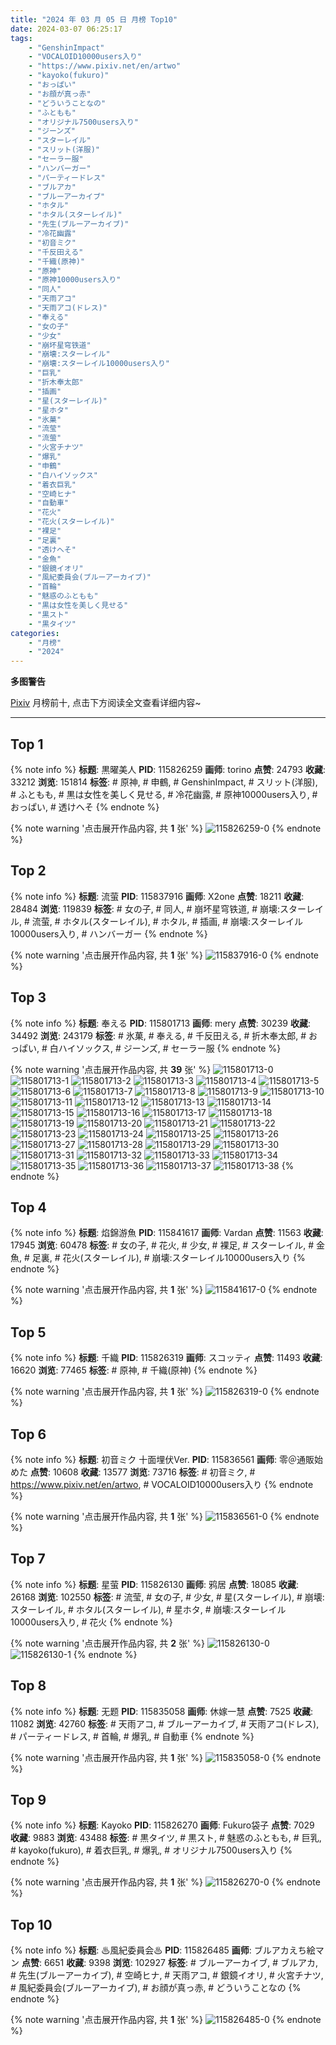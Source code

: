 ```yaml
---
title: "2024 年 03 月 05 日 月榜 Top10"
date: 2024-03-07 06:25:17
tags:
    - "GenshinImpact"
    - "VOCALOID10000users入り"
    - "https://www.pixiv.net/en/artwo"
    - "kayoko(fukuro)"
    - "おっぱい"
    - "お顔が真っ赤"
    - "どういうことなの"
    - "ふともも"
    - "オリジナル7500users入り"
    - "ジーンズ"
    - "スターレイル"
    - "スリット(洋服)"
    - "セーラー服"
    - "ハンバーガー"
    - "パーティードレス"
    - "ブルアカ"
    - "ブルーアーカイブ"
    - "ホタル"
    - "ホタル(スターレイル)"
    - "先生(ブルーアーカイブ)"
    - "冷花幽露"
    - "初音ミク"
    - "千反田える"
    - "千織(原神)"
    - "原神"
    - "原神10000users入り"
    - "同人"
    - "天雨アコ"
    - "天雨アコ(ドレス)"
    - "奉える"
    - "女の子"
    - "少女"
    - "崩坏星穹铁道"
    - "崩壊:スターレイル"
    - "崩壊:スターレイル10000users入り"
    - "巨乳"
    - "折木奉太郎"
    - "插画"
    - "星(スターレイル)"
    - "星ホタ"
    - "氷菓"
    - "流莹"
    - "流萤"
    - "火宮チナツ"
    - "爆乳"
    - "申鶴"
    - "白ハイソックス"
    - "着衣巨乳"
    - "空崎ヒナ"
    - "自動車"
    - "花火"
    - "花火(スターレイル)"
    - "裸足"
    - "足裏"
    - "透けへそ"
    - "金魚"
    - "銀鏡イオリ"
    - "風紀委員会(ブルーアーカイブ)"
    - "首輪"
    - "魅惑のふともも"
    - "黒は女性を美しく見せる"
    - "黒スト"
    - "黒タイツ"
categories:
    - "月榜"
    - "2024"
---
```


<i class="fa fa-triangle-exclamation"></i>**多图警告**<i class="fa fa-triangle-exclamation"></i>

[Pixiv](https://www.pixiv.net/) 月榜前十, 点击下方阅读全文查看详细内容~

<!-- more -->

---

## Top 1

{% note info %}
**标题**: 黒曜美人
**PID**: 115826259 **画师**: torino
**点赞**: 24793 **收藏**: 33212 **浏览**: 151814
**标签**: # 原神, # 申鶴, # GenshinImpact, # スリット(洋服), # ふともも, # 黒は女性を美しく見せる, # 冷花幽露, # 原神10000users入り, # おっぱい, # 透けへそ
{% endnote %}

{% note warning '点击展开作品内容, 共 **1** 张' %}
![115826259-0](https://i.pixiv.re/img-original/img/2024/02/07/01/14/46/115826259_p0.jpg)
{% endnote %}

## Top 2

{% note info %}
**标题**: 流萤
**PID**: 115837916 **画师**: X2one
**点赞**: 18211 **收藏**: 28484 **浏览**: 119839
**标签**: # 女の子, # 同人, # 崩坏星穹铁道, # 崩壊:スターレイル, # 流萤, # ホタル(スターレイル), # ホタル, # 插画, # 崩壊:スターレイル10000users入り, # ハンバーガー
{% endnote %}

{% note warning '点击展开作品内容, 共 **1** 张' %}
![115837916-0](https://i.pixiv.re/img-original/img/2024/02/07/13/39/01/115837916_p0.jpg)
{% endnote %}

## Top 3

{% note info %}
**标题**: 奉える
**PID**: 115801713 **画师**: mery
**点赞**: 30239 **收藏**: 34492 **浏览**: 243179
**标签**: # 氷菓, # 奉える, # 千反田える, # 折木奉太郎, # おっぱい, # 白ハイソックス, # ジーンズ, # セーラー服
{% endnote %}

{% note warning '点击展开作品内容, 共 **39** 张' %}
![115801713-0](https://i.pixiv.re/img-original/img/2024/02/06/01/00/10/115801713_p0.png)
![115801713-1](https://i.pixiv.re/img-original/img/2024/02/06/01/00/10/115801713_p1.png)
![115801713-2](https://i.pixiv.re/img-original/img/2024/02/06/01/00/10/115801713_p2.png)
![115801713-3](https://i.pixiv.re/img-original/img/2024/02/06/01/00/10/115801713_p3.png)
![115801713-4](https://i.pixiv.re/img-original/img/2024/02/06/01/00/10/115801713_p4.png)
![115801713-5](https://i.pixiv.re/img-original/img/2024/02/06/01/00/10/115801713_p5.png)
![115801713-6](https://i.pixiv.re/img-original/img/2024/02/06/01/00/10/115801713_p6.png)
![115801713-7](https://i.pixiv.re/img-original/img/2024/02/06/01/00/10/115801713_p7.png)
![115801713-8](https://i.pixiv.re/img-original/img/2024/02/06/01/00/10/115801713_p8.png)
![115801713-9](https://i.pixiv.re/img-original/img/2024/02/06/01/00/10/115801713_p9.png)
![115801713-10](https://i.pixiv.re/img-original/img/2024/02/06/01/00/10/115801713_p10.png)
![115801713-11](https://i.pixiv.re/img-original/img/2024/02/06/01/00/10/115801713_p11.png)
![115801713-12](https://i.pixiv.re/img-original/img/2024/02/06/01/00/10/115801713_p12.png)
![115801713-13](https://i.pixiv.re/img-original/img/2024/02/06/01/00/10/115801713_p13.png)
![115801713-14](https://i.pixiv.re/img-original/img/2024/02/06/01/00/10/115801713_p14.png)
![115801713-15](https://i.pixiv.re/img-original/img/2024/02/06/01/00/10/115801713_p15.png)
![115801713-16](https://i.pixiv.re/img-original/img/2024/02/06/01/00/10/115801713_p16.png)
![115801713-17](https://i.pixiv.re/img-original/img/2024/02/06/01/00/10/115801713_p17.png)
![115801713-18](https://i.pixiv.re/img-original/img/2024/02/06/01/00/10/115801713_p18.png)
![115801713-19](https://i.pixiv.re/img-original/img/2024/02/06/01/00/10/115801713_p19.png)
![115801713-20](https://i.pixiv.re/img-original/img/2024/02/06/01/00/10/115801713_p20.png)
![115801713-21](https://i.pixiv.re/img-original/img/2024/02/06/01/00/10/115801713_p21.png)
![115801713-22](https://i.pixiv.re/img-original/img/2024/02/06/01/00/10/115801713_p22.png)
![115801713-23](https://i.pixiv.re/img-original/img/2024/02/06/01/00/10/115801713_p23.png)
![115801713-24](https://i.pixiv.re/img-original/img/2024/02/06/01/00/10/115801713_p24.png)
![115801713-25](https://i.pixiv.re/img-original/img/2024/02/06/01/00/10/115801713_p25.png)
![115801713-26](https://i.pixiv.re/img-original/img/2024/02/06/01/00/10/115801713_p26.png)
![115801713-27](https://i.pixiv.re/img-original/img/2024/02/06/01/00/10/115801713_p27.png)
![115801713-28](https://i.pixiv.re/img-original/img/2024/02/06/01/00/10/115801713_p28.png)
![115801713-29](https://i.pixiv.re/img-original/img/2024/02/06/01/00/10/115801713_p29.png)
![115801713-30](https://i.pixiv.re/img-original/img/2024/02/06/01/00/10/115801713_p30.png)
![115801713-31](https://i.pixiv.re/img-original/img/2024/02/06/01/00/10/115801713_p31.png)
![115801713-32](https://i.pixiv.re/img-original/img/2024/02/06/01/00/10/115801713_p32.png)
![115801713-33](https://i.pixiv.re/img-original/img/2024/02/06/01/00/10/115801713_p33.png)
![115801713-34](https://i.pixiv.re/img-original/img/2024/02/06/01/00/10/115801713_p34.png)
![115801713-35](https://i.pixiv.re/img-original/img/2024/02/06/01/00/10/115801713_p35.png)
![115801713-36](https://i.pixiv.re/img-original/img/2024/02/06/01/00/10/115801713_p36.png)
![115801713-37](https://i.pixiv.re/img-original/img/2024/02/06/01/00/10/115801713_p37.png)
![115801713-38](https://i.pixiv.re/img-original/img/2024/02/06/01/00/10/115801713_p38.png)
{% endnote %}

## Top 4

{% note info %}
**标题**: 焰錦游魚
**PID**: 115841617 **画师**: Vardan
**点赞**: 11563 **收藏**: 17945 **浏览**: 60478
**标签**: # 女の子, # 花火, # 少女, # 裸足, # スターレイル, # 金魚, # 足裏, # 花火(スターレイル), # 崩壊:スターレイル10000users入り
{% endnote %}

{% note warning '点击展开作品内容, 共 **1** 张' %}
![115841617-0](https://i.pixiv.re/img-original/img/2024/02/07/17/40/08/115841617_p0.png)
{% endnote %}

## Top 5

{% note info %}
**标题**: 千織
**PID**: 115826319 **画师**: スコッティ
**点赞**: 11493 **收藏**: 16620 **浏览**: 77465
**标签**: # 原神, # 千織(原神)
{% endnote %}

{% note warning '点击展开作品内容, 共 **1** 张' %}
![115826319-0](https://i.pixiv.re/img-original/img/2024/02/07/00/00/37/115826319_p0.jpg)
{% endnote %}

## Top 6

{% note info %}
**标题**: 初音ミク 十面埋伏Ver.
**PID**: 115836561 **画师**: 零＠通販始めた
**点赞**: 10608 **收藏**: 13577 **浏览**: 73716
**标签**: # 初音ミク, # https://www.pixiv.net/en/artwo, # VOCALOID10000users入り
{% endnote %}

{% note warning '点击展开作品内容, 共 **1** 张' %}
![115836561-0](https://i.pixiv.re/img-original/img/2024/02/07/12/04/37/115836561_p0.jpg)
{% endnote %}

## Top 7

{% note info %}
**标题**: 星萤
**PID**: 115826130 **画师**: 鸦居
**点赞**: 18085 **收藏**: 26168 **浏览**: 102550
**标签**: # 流莹, # 女の子, # 少女, # 星(スターレイル), # 崩壊:スターレイル, # ホタル(スターレイル), # 星ホタ, # 崩壊:スターレイル10000users入り, # 花火
{% endnote %}

{% note warning '点击展开作品内容, 共 **2** 张' %}
![115826130-0](https://i.pixiv.re/img-original/img/2024/02/06/23/57/56/115826130_p0.jpg)
![115826130-1](https://i.pixiv.re/img-original/img/2024/02/06/23/57/56/115826130_p1.jpg)
{% endnote %}

## Top 8

{% note info %}
**标题**: 无题
**PID**: 115835058 **画师**: 休嫁一慧
**点赞**: 7525 **收藏**: 11082 **浏览**: 42760
**标签**: # 天雨アコ, # ブルーアーカイブ, # 天雨アコ(ドレス), # パーティードレス, # 首輪, # 爆乳, # 自動車
{% endnote %}

{% note warning '点击展开作品内容, 共 **1** 张' %}
![115835058-0](https://i.pixiv.re/img-original/img/2024/02/07/10/23/17/115835058_p0.png)
{% endnote %}

## Top 9

{% note info %}
**标题**: Kayoko
**PID**: 115826270 **画师**: Fukuro袋子
**点赞**: 7029 **收藏**: 9883 **浏览**: 43488
**标签**: # 黒タイツ, # 黒スト, # 魅惑のふともも, # 巨乳, # kayoko(fukuro), # 着衣巨乳, # 爆乳, # オリジナル7500users入り
{% endnote %}

{% note warning '点击展开作品内容, 共 **1** 张' %}
![115826270-0](https://i.pixiv.re/img-original/img/2024/02/07/00/00/20/115826270_p0.jpg)
{% endnote %}

## Top 10

{% note info %}
**标题**: ♨風紀委員会♨
**PID**: 115826485 **画师**: ブルアカえち絵マン
**点赞**: 6651 **收藏**: 9398 **浏览**: 102927
**标签**: # ブルーアーカイブ, # ブルアカ, # 先生(ブルーアーカイブ), # 空崎ヒナ, # 天雨アコ, # 銀鏡イオリ, # 火宮チナツ, # 風紀委員会(ブルーアーカイブ), # お顔が真っ赤, # どういうことなの
{% endnote %}

{% note warning '点击展开作品内容, 共 **1** 张' %}
![115826485-0](https://i.pixiv.re/img-original/img/2024/02/07/00/02/08/115826485_p0.jpg)
{% endnote %}
